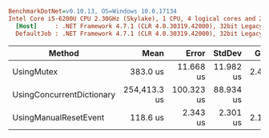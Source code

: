 ``` ini

BenchmarkDotNet=v0.10.13, OS=Windows 10.0.17134
Intel Core i5-6200U CPU 2.30GHz (Skylake), 1 CPU, 4 logical cores and 2 physical cores
  [Host]     : .NET Framework 4.7.1 (CLR 4.0.30319.42000), 32bit LegacyJIT-v4.7.3190.0
  DefaultJob : .NET Framework 4.7.1 (CLR 4.0.30319.42000), 32bit LegacyJIT-v4.7.3190.0


```
|                    Method |         Mean |      Error |    StdDev |  Gen 0 |  Gen 1 | Allocated |
|-------------------------- |-------------:|-----------:|----------:|-------:|-------:|----------:|
|                UsingMutex |     383.0 us |  11.668 us | 11.982 us | 2.4414 |      - |   3.96 KB |
| UsingConcurrentDictionary | 254,413.3 us | 100.323 us | 88.934 us |      - |      - |      3 KB |
|     UsingManualResetEvent |     118.6 us |   2.343 us |  2.301 us | 2.1973 | 0.4883 |   3.42 KB |
